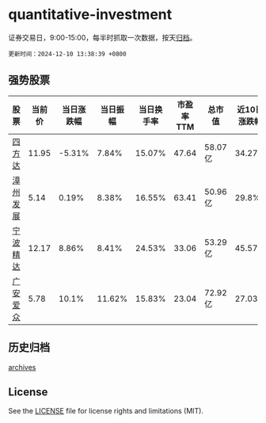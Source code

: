 # quantitative-investment

证券交易日，9:00-15:00，每半时抓取一次数据，按天[归档](archives)。

`更新时间：2024-12-10 13:38:39 +0800`

## 强势股票

|股票|当前价|当日涨跌幅|当日振幅|当日换手率|市盈率TTM|总市值|近10日涨跌幅|
|----|----|----|----|----|----|----|----|
|[四方达](https://xueqiu.com/S/SZ300179)|11.95|-5.31%|7.84%|15.07%|47.64|58.07亿|34.27%|
|[漳州发展](https://xueqiu.com/S/SZ000753)|5.14|0.19%|8.38%|16.55%|63.41|50.96亿|29.8%|
|[宁波精达](https://xueqiu.com/S/SH603088)|12.17|8.86%|8.41%|24.53%|33.06|53.29亿|45.57%|
|[广安爱众](https://xueqiu.com/S/SH600979)|5.78|10.1%|11.62%|15.83%|23.04|72.92亿|27.03%|

## 历史归档

[archives](archives)

## License

See the [LICENSE](LICENSE) file for license rights and limitations (MIT).